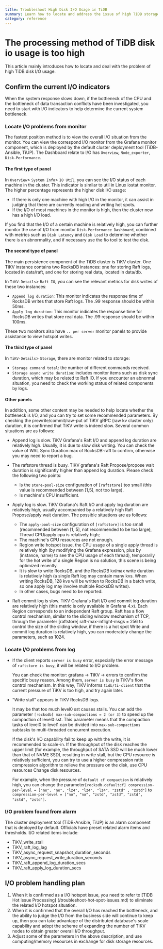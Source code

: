 ```yaml
---
title: Troubleshoot High Disk I/O Usage in TiDB
summary: Learn how to locate and address the issue of high TiDB storage I/O usage.
category: reference
---
```


# The processing method of TiDB disk io usage is too high

This article mainly introduces how to locate and deal with the problem of high TiDB disk I/O usage.

## Confirm the current I/O indicators

When the system response slows down, if the bottleneck of the CPU and the bottleneck of data transaction conflicts have been investigated, you need to start with I/O indicators to help determine the current system bottleneck.

### Locate I/O problems from monitor

The fastest position method is to view the overall I/O situation from the monitor. You can view the correspond I/O monitor from the Grafana monitor component, which is deployed by the default cluster deployment tool (TiDB-Ansible, TiUP). The Dashboard relate to I/O has `Overview`, `Node_exporter`, `Disk-Performance`.

#### The first type of panel

In `Overview`> `System Info`> `IO Util`, you can see the I/O status of each machine in the cluster. This indicator is similar to util in Linux iostat monitor. The higher percentage represents the higher disk I/O usage:

- If there is only one machine with high I/O in the monitor, it can assist in judging that there are currently reading and writing hot spots.
- If the I/O of most machines in the monitor is high, then the cluster now has a high I/O load.

If you find that the I/O of a certain machine is relatively high, you can further monitor the use of I/O from monitor `Disk-Performance Dashboard`, combined with metrics such as `Disk Latency` and `Disk Load` to determine whether there is an abnormality, and if necessary use the fio tool to test the disk.

#### The second type of panel

The main persistence component of the TiDB cluster is TiKV cluster. One TiKV instance contains two RocksDB instances: one for storing Raft logs, located in data/raft, and one for storing real data, located in data/db.

In `TiKV-Details`> `Raft IO`, you can see the relevant metrics for disk writes of these two instances:

- `Append log duration`: This monitor indicates the response time of RocksDB writes that store Raft logs. The .99 response should be within 50ms.
- `Apply log duration`: This monitor indicates the response time for RocksDB writes that store real data. The .99 response should be within 100ms.

These two monitors also have `.. per server` monitor panels to provide assistance to view hotspot writes.

#### The third type of panel

In `TiKV-Details`> `Storage`, there are monitor related to storage:

- `Storage command total`: the number of different commands received.
- `Storage async write duration`: includes monitor items such as disk sync duration, which may be related to Raft IO. If you encounter an abnormal situation, you need to check the working status of related components by logs.

#### Other panels

In addition, some other content may be needed to help locate whether the bottleneck is I/O, and you can try to set some recommended parameters. By checking the prewrite/commit/raw-put of TiKV gRPC (raw kv cluster only) duration, it is confirmed that TiKV write is indeed slow. Several common situations are as follows:

- Append log is slow. TiKV Grafana's Raft I/O and append log duration are relatively high. Usually, it is due to slow disk writing. You can check the value of WAL Sync Duration max of RocksDB-raft to confirm, otherwise you may need to report a bug.
- The raftstore thread is busy. TiKV grafana's Raft Propose/propose wait duration is significantly higher than append log duration. Please check the following two points:

    - Is the `store-pool-size` configuration of `[raftstore]` too small (this value is recommended between [1,5], not too large).
    - Is machine's CPU insufficient.

- Apply log is slow. TiKV Grafana's Raft I/O and apply log duration are relatively high, usually accompanied by a relatively high Raft Propose/apply wait duration. The possible situations are as follows:
  
    - The `apply-pool-size` configuration of `[raftstore]` is too small (recommended between [1, 5], not recommended to be too large), Thread CPU/apply cpu is relatively high;
    - The machine's CPU resources are not enough.
    - Region write hotspot issue, the CPU usage of a single apply thread is relatively high (by modifying the Grafana expression, plus by (instance, name) to see the CPU usage of each thread), temporarily for the hot write of a single Region is no solution, this scene is being optimized recently.
    - It is slow to write RocksDB, and the RocksDB kv/max write duration is relatively high (a single Raft log may contain many kvs. When writing RocksDB, 128 kvs will be written to RocksDB in a batch write, so one apply log may involve multiple RocksDB writes).
    - In other cases, bugs need to be reported.

- Raft commit log is slow. TiKV Grafana's Raft I/O and commit log duration are relatively high (this metric is only available in Grafana 4.x). Each Region corresponds to an independent Raft group. Raft has a flow control mechanism, similar to the sliding window mechanism of TCP, through the parameter [raftstore] raft-max-inflight-msgs = 256 to control the size of the sliding window, if there is a hot spot Write and commit log duration is relatively high, you can moderately change the parameters, such as 1024.

### Locate I/O problems from log

- If the client reports `server is busy` error, especially the error message of `raftstore is busy`, it will be related to I/O problem.

    You can check the monitor: grafana -> TiKV -> errors to confirm the specific busy reason. Among them, `server is busy` is TiKV's flow control mechanism. In this way, TiKV informs `tidb/ti-client` that the current pressure of TiKV is too high, and try again later.

- "Write stall" appears in TiKV RocksDB logs.

    It may be that too much level0 sst causes stalls. You can add the parameter `[rocksdb] max-sub-compactions = 2 (or 3)` to speed up the compaction of level0 sst. This parameter means that the compaction tasks of level0 to level1 can be divided into `max-sub-compactions` subtasks to multi-threaded concurrent execution.

    If the disk's I/O capability fail to keep up with the write, it is recommended to scale-in. If the throughput of the disk reaches the upper limit (for example, the throughput of SATA SSD will be much lower than that of NVME SSD), resulting in write stall, but the CPU resource is relatively sufficient, you can try to use a higher compression ratio compression algorithm to relieve the pressure on the disk, use CPU resources Change disk resources.
    
    For example, when the pressure of `default cf compaction` is relatively high, you can change the parameter`[rocksdb.defaultcf] compression-per-level = ["no", "no", "lz4", "lz4", "lz4", "zstd" , "zstd"]`  to `compression-per-level = ["no", "no", "zstd", "zstd", "zstd", "zstd", "zstd"]`.

### I/O problem found from alarm

The cluster deployment tool (TiDB-Ansible, TiUP) is an alarm component that is deployed by default. Officials have preset related alarm items and thresholds. I/O related items include:

- TiKV_write_stall
- TiKV_raft_log_lag
- TiKV_async_request_snapshot_duration_seconds
- TiKV_async_request_write_duration_seconds
- TiKV_raft_append_log_duration_secs
- TiKV_raft_apply_log_duration_secs

## I/O problem handling plan

1. When it is confirmed as a I/O hotspot issue, you need to refer to [TiDB Hot Issue Processing] (/troubleshoot-hot-spot-issues.md) to eliminate the related I/O hotspot situation.
2. When it is confirmed that the overall I/O has reached the bottleneck, and the ability to judge the I/O from the business side will continue to keep up, then you can take advantage of the distributed database's scale capability and adopt the scheme of expanding the number of TiKV nodes to obtain greater overall I/O throughput.
3. Adjust some of the parameters in the above description, and use computing/memory resources in exchange for disk storage resources.
